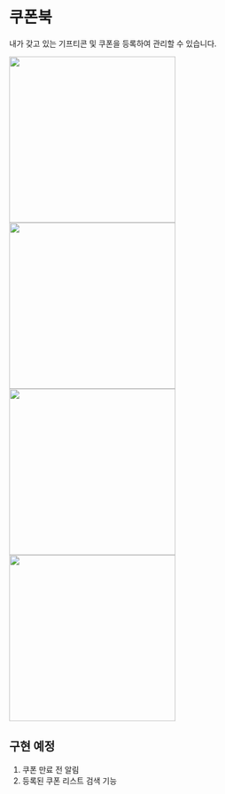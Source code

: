 # 쿠폰북

내가 갖고 있는 기프티콘 및 쿠폰을 등록하여 관리할 수 있습니다.

<img width=300 src="https://user-images.githubusercontent.com/31604976/119219200-3e632f80-bb1f-11eb-990f-2cd27da4280e.png"> <img width=300 src="https://user-images.githubusercontent.com/31604976/119219355-23dd8600-bb20-11eb-9aca-3265492bb7bd.png"><br>
<img width=300 src="https://user-images.githubusercontent.com/31604976/119219611-5d62c100-bb21-11eb-9c91-858043971c20.png"> <img width=300 src="https://user-images.githubusercontent.com/31604976/119219763-145f3c80-bb22-11eb-978e-e02ecb73472e.png"><br>



## 구현 예정

1. 쿠폰 만료 전 알림
2. 등록된 쿠폰 리스트 검색 기능